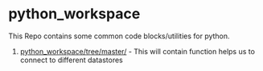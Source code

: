 # python_workspace

This Repo contains some common code blocks/utilities for python.

1) [python_workspace/tree/master/](datastores) - This will contain function helps us to connect to different datastores

